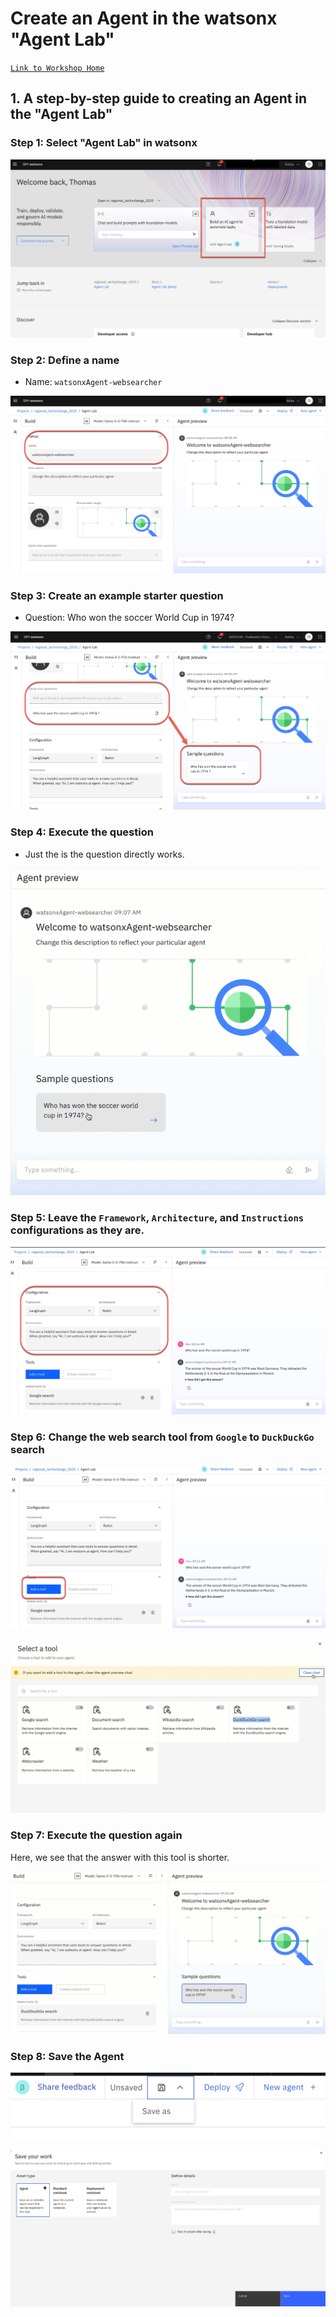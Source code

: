 # Create an Agent in the watsonx "Agent Lab" 

[`Link to Workshop Home`](../README.md)

## 1. A step-by-step guide to creating an Agent in the "Agent Lab"

### Step 1: Select "Agent Lab" in watsonx

![](./images/agent-lab-01.png.jpg)

### Step 2: Define a name

* Name: `watsonxAgent-websearcher`

![](./images/agent-lab-02.png.jpg)

### Step 3: Create an example starter question

* Question: Who won the soccer World Cup in 1974?

![](./images/agent-lab-03.png.jpg)


### Step 4: Execute the question

* Just the is the question directly works.

![](./images/agent-lab-04.png.gif)

### Step 5: Leave the `Framework`, `Architecture`, and `Instructions` configurations as they are.

![](./images/agent-lab-05.png.jpg)

### Step 6: Change the web search tool from `Google` to `DuckDuckGo` search

![](./images/agent-lab-06-1-png.jpg)

![](./images/agent-lab-06-2-png.gif)

### Step 7: Execute the question again

Here, we see that the answer with this tool is shorter.

![](./images/agent-lab-07-png.gif)

### Step 8: Save the Agent

![](./images/agent-lab-08-png.jpg)

![](./images/agent-lab-09-png.jpg)
